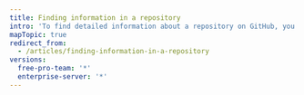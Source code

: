 ```yaml
---
title: Finding information in a repository
intro: 'To find detailed information about a repository on GitHub, you can filter, sort, and search issues and pull requests that are relevant to the repository.'
mapTopic: true
redirect_from:
  - /articles/finding-information-in-a-repository
versions:
  free-pro-team: '*'
  enterprise-server: '*'
---
```


